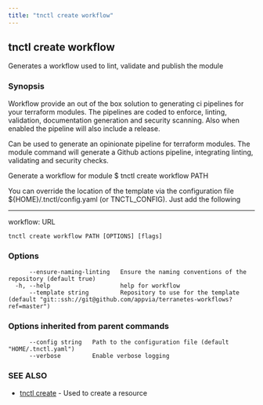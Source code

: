 ```yaml
---
title: "tnctl create workflow"
---
```

## tnctl create workflow

Generates a workflow used to lint, validate and publish the module

### Synopsis


Workflow provide an out of the box solution to generating ci
pipelines for your terraform modules. The pipelines are coded
to enforce, linting, validation, documentation generation
and security scanning. Also when enabled the pipeline will
also include a release.

Can be used to generate an opinionate pipeline for terraform modules.
The module command will generate a Github actions pipeline, integrating
linting, validating and security checks.

Generate a workflow for module
$ tnctl create workflow PATH

You can override the location of the template via the configuration
file $\{HOME}/.tnctl/config.yaml (or TNCTL_CONFIG). Just add the
following

---
workflow: URL

```
tnctl create workflow PATH [OPTIONS] [flags]
```

### Options

```
      --ensure-naming-linting   Ensure the naming conventions of the repository (default true)
  -h, --help                    help for workflow
      --template string         Repository to use for the template (default "git::ssh://git@github.com/appvia/terranetes-workflows?ref=master")
```

### Options inherited from parent commands

```
      --config string   Path to the configuration file (default "HOME/.tnctl.yaml")
      --verbose         Enable verbose logging
```

### SEE ALSO

* [tnctl create](../tnctl_create)	 - Used to create a resource

